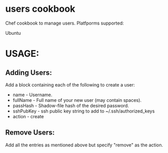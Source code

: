 # users cookbook
 Chef cookbook to manage users.
Platfporms supported:

Ubuntu

# USAGE:
## Adding Users:
 Add a block containing each of the following to create a user:
-  name - Username.
-  fullName - Full name of your new user (may contain spaces).
-  passHash - Shadow-file hash of the desired password.
-  sshPubKey - ssh public key string to add to ~/.ssh/authorized_keys
-  action - create
## Remove Users:
 Add all the entries as mentioned above but specify "remove" as the action.

